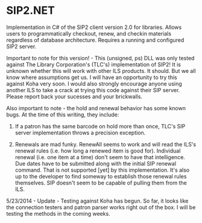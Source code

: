 SIP2.NET
========

Implementation in C# of the SIP2 client version 2.0 for libraries.  Allows users to programmatically checkout, renew, and checkin materials regardless of database architecture.  Requires a running and configured SIP2 server. 


Important to note for this version! - This (unsigned, ps) DLL was only tested against The Library Corporation's (TLC's) implementation of SIP2!  It is unknown whether this will work with other ILS products.  It should.  But we all know where assumptions get us.  I will have an opportunity to try this against Koha very soon.  I would also strongly encourage anyone using another ILS to take a crack at trying this code against their SIP server.  Please report back your sucesses and your brickwalls.

Also important to note - the hold and renewal behavior has some known bugs.  At the time of this writing, they include:


1) If a patron has the same barcode on hold more than once, TLC's SIP server implementation throws a precision exception.


2) Renewals are mad funky.  RenewAll seems to work and will read the ILS's renewal rules (i.e. how long a renewed item is
   good for).  Individual renewal (i.e. one item at a time) don't seem to have that intelligence.  Due dates have to be      submitted along with the initial SIP renewal command.  That is not supported [yet] by this implementation.  It's also     up to the developer to find someway to establish those renewal rules themselves.  SIP doesn't seem to be capable of       pulling them from the ILS.
   
   
5/23/2014 - Update - Testing against Koha has begun.  So far, it looks like the connection testers and patron parser works right out of the box.  I will be testing the methods in the coming weeks.
